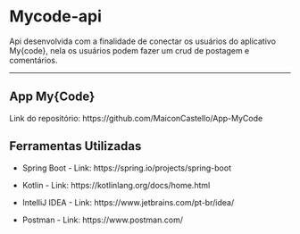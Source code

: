 # Mycode-api

Api desenvolvida com a finalidade de conectar os usuários do aplicativo My{code}, nela os usuários podem fazer um crud de postagem e comentários.
<br><hr>

<h2>App My{Code}</h2>
Link do repositório: https://github.com/MaiconCastello/App-MyCode

<h2>Ferramentas Utilizadas</h2>
<ul><li>Spring Boot - Link: https://spring.io/projects/spring-boot </li></ul>
<ul><li>Kotlin - Link: https://kotlinlang.org/docs/home.html </li></ul>
<ul><li>IntelliJ IDEA - Link: https://www.jetbrains.com/pt-br/idea/ </li></ul>
<ul><li>Postman - Link: https://www.postman.com/</li></ul>
